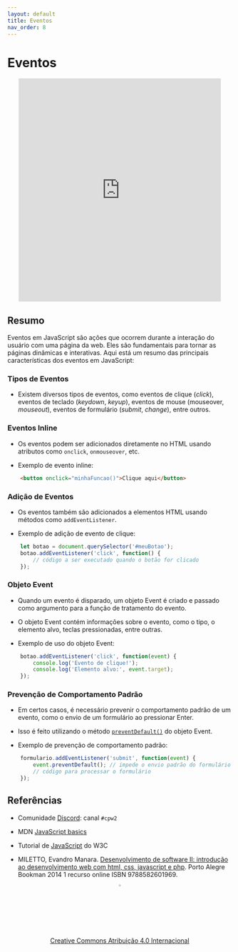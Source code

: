 ```yaml
---
layout: default
title: Eventos
nav_order: 8
---
```


# Eventos

<center>
<iframe src="https://cpw2.rpmhub.dev/eventos/slides/index.html#/" title="Eventos" width="90%" height="500" style="border:none;"></iframe>
</center>

## Resumo

Eventos em JavaScript são ações que ocorrem durante a interação do usuário com
uma página da web. Eles são fundamentais para tornar as páginas dinâmicas e
interativas. Aqui está um resumo das principais características dos eventos em
JavaScript:

### Tipos de Eventos

- Existem diversos tipos de eventos, como eventos de clique (_click_), eventos
de teclado (_keydown_, _keyup_), eventos de mouse (mouseover, _mouseout_),
eventos de formulário (_submit_, _change_), entre outros.

### Eventos Inline

- Os eventos podem ser adicionados diretamente no HTML usando atributos
como `onclick`, `onmouseover`, etc.

- Exemplo de evento inline:

```html
    <button onclick="minhaFuncao()">Clique aqui</button>
```

### Adição de Eventos

- Os eventos também são adicionados a elementos HTML usando métodos como
`addEventListener`.

- Exemplo de adição de evento de clique:

```javascript
    let botao = document.querySelector('#meuBotao');
    botao.addEventListener('click', function() {
        // código a ser executado quando o botão for clicado
    });
```

### Objeto Event

- Quando um evento é disparado, um objeto Event é criado e passado como
argumento para a função de tratamento do evento.

- O objeto Event contém informações sobre o evento, como o tipo, o elemento
alvo, teclas pressionadas, entre outras.

- Exemplo de uso do objeto Event:

```javascript
    botao.addEventListener('click', function(event) {
        console.log('Evento de clique!');
        console.log('Elemento alvo:', event.target);
    });
```

### Prevenção de Comportamento Padrão

- Em certos casos, é necessário prevenir o comportamento padrão de um evento,
como o envio de um formulário ao pressionar Enter.

- Isso é feito utilizando o método [`preventDefault()`](https://developer.mozilla.org/en-US/docs/Web/API/Event/preventDefault) do objeto Event.

- Exemplo de prevenção de comportamento padrão:

```javascript
    formulario.addEventListener('submit', function(event) {
        event.preventDefault(); // impede o envio padrão do formulário
        // código para processar o formulário
    });
```

## Referências

* Comunidade [Discord](https://discord.com/invite/C29cqvm): canal `#cpw2`

* MDN [JavaScript basics](https://developer.mozilla.org/en-US/docs/Learn/Getting_started_with_the_web/JavaScript_basics)

* Tutorial de [JavaScript](http://www.w3schools.com/js) do W3C

* MILETTO, Evandro Manara. [Desenvolvimento de software II: introdução ao desenvolvimento web com html, css, javascript e php](https://biblioteca.ifrs.edu.br/pergamum_ifrs/biblioteca_s/acesso_login.php?cod_acervo_acessibilidade=5020682&acesso=aHR0cHM6Ly9pbnRlZ3JhZGEubWluaGFiaWJsaW90ZWNhLmNvbS5ici9ib29rcy85Nzg4NTgyNjAxOTY5&label=acesso%20restrito). Porto Alegre Bookman 2014 1 recurso online ISBN 9788582601969.

<center>
<a href="https://github.com/rodrigoprestesmachado" target="blanck"><img src="../imgs/logo.png" alt="Rodrigo Prestes Machado" width="3%" height="3%" border=0 style="border:0; text-decoration:none; outline:none"></a><br/>
<a rel="license" href="http://creativecommons.org/licenses/by/4.0/">Creative Commons Atribuição 4.0 Internacional</a>
</center>